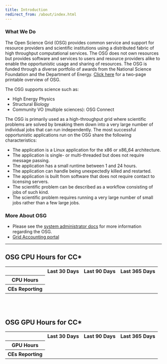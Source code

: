 ```yaml
---
title: Introduction
redirect_from: /about/index.html
---
```


### What We Do

The Open Science Grid (OSG) provides common service and support for resource providers and scientific institutions using
a distributed fabric of high throughput computational services.  The OSG does not own resources but provides software
and services to users and resource providers alike to enable the opportunistic usage and sharing of resources.  The OSG
is funded through a diverse portfolio of awards from the National Science Foundation and the Department of
Energy.  [Click here](/assets/pdf/OSG_Calling_Card_110515.pdf) for a two-page printable overview of OSG.

The OSG supports science such as:

- High Energy Physics
- Structural Biology
- Community VO (multiple sciences): OSG Connect

The OSG is primarily used as a high-throughput grid where scientific problems are solved by breaking them down into a
very large number of individual jobs that can run independently.  The most successful opportunistic applications run on
the OSG share the following characteristics:

- The application is a Linux application for the x86 or x86_64 architecture.
- The application is single- or multi-threaded but does not require message passing.
- The application has a small runtime between 1 and 24 hours.
- The application can handle being unexpectedly killed and restarted.
- The application is built from software that does not require contact to licensing servers.
- The scientific problem can be described as a workflow consisting of jobs of such kind.
- The scientific problem requires running a very large number of small jobs rather than a few large jobs.

### More About OSG

- Please see the [system administrator docs](https://opensciencegrid.org/docs/) for more information regarding the OSG.
- [Grid Accounting portal](https://gracc.opensciencegrid.org/)

<hr/>

<div>
<h2>OSG CPU Hours for CC*</h2>
<table>
<tr>
<th></th>
<th>Last 30 Days</th>
<th>Last 90 Days</th>
<th>Last 365 Days</th>
</tr>
<tr id="osg_hours_row">
<th>CPU Hours</th>
</tr>
<tr id="fqdn_count_row">
<th>CEs Reporting</th>
</tr>
</table>
<br/><br/>
<h2>OSG GPU Hours for CC*</h2>
<table>
<tr>
<th></th>
<th>Last 30 Days</th>
<th>Last 90 Days</th>
<th>Last 365 Days</th>
</tr>
<tr id="osg_hours_gpus_row">
<th>GPU Hours</th>
</tr>
<tr id="fqdn_count_gpus_row">
<th>CEs Reporting</th>
</tr>
</table>
</div>

<script src="https://code.jquery.com/jquery-3.4.1.js">
</script>
<script>
(function() {
  $.getJSON("https://web0000.chtc.wisc.edu/osg-cpu-hours.json")
    .done(function(data) {
      $.each(data.hours_all, function(i, x) {
        $("<td>" + x + "</td>").appendTo("#osg_hours_row");
      });
      $.each(data.fqdn_counts_all, function(i, x) {
        $("<td>" + x + "</td>").appendTo("#fqdn_count_row");
      });
      // GPU jobs
      $.each(data.hours_gpu, function(i, x) {
        $("<td>" + x + "</td>").appendTo("#osg_hours_gpus_row");
      });
      $.each(data.fqdn_counts_gpu, function(i, x) {
        $("<td>" + x + "</td>").appendTo("#fqdn_count_gpus_row");
      });
    });
})();
</script>

